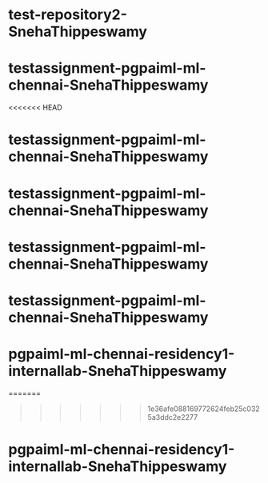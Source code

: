 # test-repository2-SnehaThippeswamy
# testassignment-pgpaiml-ml-chennai-SnehaThippeswamy
<<<<<<< HEAD
# testassignment-pgpaiml-ml-chennai-SnehaThippeswamy
# testassignment-pgpaiml-ml-chennai-SnehaThippeswamy
# testassignment-pgpaiml-ml-chennai-SnehaThippeswamy
# testassignment-pgpaiml-ml-chennai-SnehaThippeswamy
# pgpaiml-ml-chennai-residency1-internallab-SnehaThippeswamy
=======
>>>>>>> 1e36afe088169772624feb25c0325a3ddc2e2277
# pgpaiml-ml-chennai-residency1-internallab-SnehaThippeswamy
